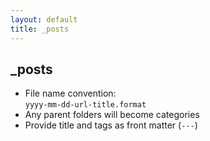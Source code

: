 ```yaml
---
layout: default
title: _posts
---
```


\_posts
-------

* File name convention: <br />`yyyy-mm-dd-url-title.format`
* Any parent folders will become categories
* Provide title and tags as front matter (`---`)
